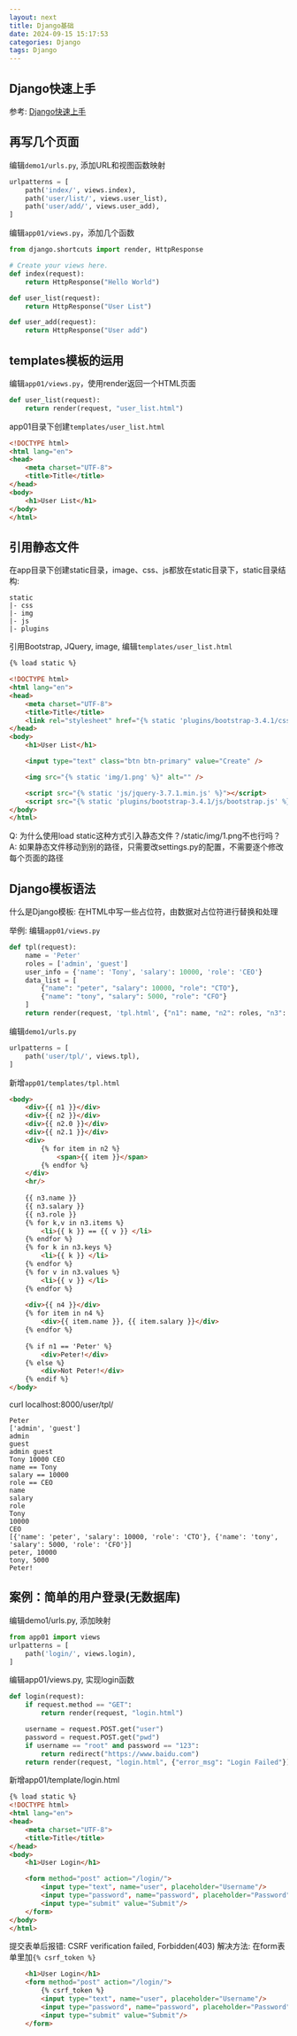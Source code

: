 ```yaml
---
layout: next
title: Django基础
date: 2024-09-15 15:17:53
categories: Django
tags: Django
---
```


## Django快速上手
参考: [Django快速上手](https://pcj600.github.io/2024/08/23/2024-08-23-how-to-install-django-on-rhel9/)

## 再写几个页面
编辑`demo1/urls.py`, 添加URL和视图函数映射
```py
urlpatterns = [
    path('index/', views.index),
	path('user/list/', views.user_list),
	path('user/add/', views.user_add),
]
```

编辑`app01/views.py`，添加几个函数
```py
from django.shortcuts import render, HttpResponse

# Create your views here.
def index(request):
    return HttpResponse("Hello World")

def user_list(request):
    return HttpResponse("User List")

def user_add(request):
    return HttpResponse("User add")
```

## templates模板的运用
<!-- more -->
编辑`app01/views.py`，使用render返回一个HTML页面
```py
def user_list(request):
	return render(request, "user_list.html")
```

app01目录下创建`templates/user_list.html`
```html
<!DOCTYPE html>
<html lang="en">
<head>
    <meta charset="UTF-8">
    <title>Title</title>
</head>
<body>
    <h1>User List</h1>
</body>
</html>
```

## 引用静态文件
在app目录下创建static目录，image、css、js都放在static目录下，static目录结构:
```
static
|- css
|- img
|- js
|- plugins
```

引用Bootstrap, JQuery, image, 编辑`templates/user_list.html`
```html
{% load static %}

<!DOCTYPE html>
<html lang="en">
<head>
    <meta charset="UTF-8">
    <title>Title</title>
    <link rel="stylesheet" href="{% static 'plugins/bootstrap-3.4.1/css/bootstrap.css' %}">
</head>
<body>
    <h1>User List</h1>

    <input type="text" class="btn btn-primary" value="Create" />

    <img src="{% static 'img/1.png' %}" alt="" />

    <script src="{% static 'js/jquery-3.7.1.min.js' %}"></script>
    <script src="{% static 'plugins/bootstrap-3.4.1/js/bootstrap.js' %}"></script>
</body>
</html>
```

Q: 为什么使用load static这种方式引入静态文件？/static/img/1.png不也行吗？
A: 如果静态文件移动到别的路径，只需要改settings.py的配置，不需要逐个修改每个页面的路径


## Django模板语法
什么是Django模板: 在HTML中写一些占位符，由数据对占位符进行替换和处理

举例:
编辑`app01/views.py`
```py
def tpl(request):
    name = 'Peter'
    roles = ['admin', 'guest']
    user_info = {'name': 'Tony', 'salary': 10000, 'role': 'CEO'}
	data_list = [
        {"name": "peter", "salary": 10000, "role": "CTO"},
        {"name": "tony", "salary": 5000, "role": "CFO"}
    ]
    return render(request, 'tpl.html', {"n1": name, "n2": roles, "n3": user_info, "n4": data_list})
```
编辑`demo1/urls.py`
```py
urlpatterns = [
    path('user/tpl/', views.tpl),
]
```
新增`app01/templates/tpl.html`
```html
<body>
    <div>{{ n1 }}</div>
    <div>{{ n2 }}</div>
    <div>{{ n2.0 }}</div>
    <div>{{ n2.1 }}</div>
	<div>
        {% for item in n2 %}
            <span>{{ item }}</span>
        {% endfor %}
    </div>
	<hr/>
	
    {{ n3.name }}
    {{ n3.salary }}
    {{ n3.role }}
    {% for k,v in n3.items %}
        <li>{{ k }} == {{ v }} </li>
    {% endfor %}
    {% for k in n3.keys %}
        <li>{{ k }} </li>
    {% endfor %}
    {% for v in n3.values %}
        <li>{{ v }} </li>
    {% endfor %}
	
	<div>{{ n4 }}</div>
    {% for item in n4 %}
        <div>{{ item.name }}, {{ item.salary }}</div>
    {% endfor %}
	
	{% if n1 == 'Peter' %}
        <div>Peter!</div>
    {% else %}
        <div>Not Peter!</div>
    {% endif %}
</body>
```

curl localhost:8000/user/tpl/
```
Peter
['admin', 'guest']
admin
guest
admin guest
Tony 10000 CEO
name == Tony
salary == 10000
role == CEO
name
salary
role
Tony
10000
CEO
[{'name': 'peter', 'salary': 10000, 'role': 'CTO'}, {'name': 'tony', 'salary': 5000, 'role': 'CFO'}]
peter, 10000
tony, 5000
Peter!
```

## 案例：简单的用户登录(无数据库)
编辑demo1/urls.py, 添加映射
```py
from app01 import views
urlpatterns = [
    path('login/', views.login),
]
```
编辑app01/views.py, 实现login函数
```py
def login(request):
    if request.method == "GET":
        return render(request, "login.html")

    username = request.POST.get("user")
    password = request.POST.get("pwd")
    if username == "root" and password == "123":
        return redirect("https://www.baidu.com")
    return render(request, "login.html", {"error_msg": "Login Failed"})
```
新增app01/template/login.html
```html
{% load static %}
<!DOCTYPE html>
<html lang="en">
<head>
    <meta charset="UTF-8">
    <title>Title</title>
</head>
<body>
    <h1>User Login</h1>

    <form method="post" action="/login/">
        <input type="text", name="user", placeholder="Username"/>
        <input type="password", name="password", placeholder="Password"/>
        <input type="submit" value="Submit"/>
    </form>
</body>
</html>
```
提交表单后报错: CSRF verification failed, Forbidden(403)
解决方法: 在form表单里加`{% csrf_token %}`
```html
	<h1>User Login</h1>
    <form method="post" action="/login/">
		{% csrf_token %}
        <input type="text", name="user", placeholder="Username"/>
        <input type="password", name="password", placeholder="Password"/>
        <input type="submit" value="Submit"/>
    </form>
```




